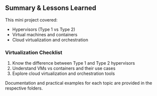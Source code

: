 ## Summary & Lessons Learned

This mini project covered:
- Hypervisors (Type 1 vs Type 2)
- Virtual machines and containers
- Cloud virtualization and orchestration

### Virtualization Checklist
1. Know the difference between Type 1 and Type 2 hypervisors
2. Understand VMs vs containers and their use cases
3. Explore cloud virtualization and orchestration tools

Documentation and practical examples for each topic are provided in the respective folders.
